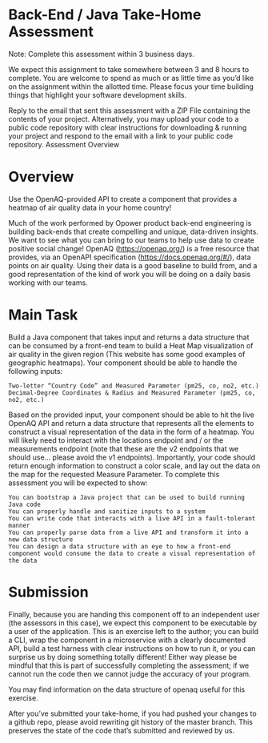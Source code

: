 # Back-End / Java Take-Home Assessment
Note: Complete this assessment within 3 business days.

We expect this assignment to take somewhere between 3 and 8 hours to complete. You are welcome to spend as much or as little time as you’d like on the assignment within the allotted time. Please focus your time building things that highlight your software development skills.

Reply to the email that sent this assessment with a ZIP File containing the contents of your project.  Alternatively, you may upload your code to a public code repository with clear instructions for downloading & running your project and respond to the email with a link to your public code repository.
Assessment Overview

# Overview
Use the OpenAQ-provided API to create a component that provides a heatmap of air quality data in your home country!

Much of the work performed by Opower product back-end engineering is building back-ends that create compelling and unique, data-driven insights.
We want to see what you can bring to our teams to help use data to create positive social change!  OpenAQ (https://openaq.org/) is a free resource that provides, via an OpenAPI specification (https://docs.openaq.org/#/), data points on air quality.  Using their data is a good baseline to build from, and a good representation of the kind of work you will be doing on a daily basis working with our teams.

# Main Task
Build a Java component that takes input and returns a data structure that can be consumed by a front-end team to build a Heat Map visualization of air quality in the given region (This website has some good examples of geographic heatmaps).  Your component should be able to handle the following inputs:

    Two-letter “Country Code” and Measured Parameter (pm25, co, no2, etc.)
    Decimal-Degree Coordinates & Radius and Measured Parameter (pm25, co, no2, etc.)

Based on the provided input, your component should be able to hit the live OpenAQ API and return a data structure that represents all the elements to construct a visual representation of the data in the form of a heatmap.  You will likely need to interact with the locations endpoint and / or the measurements endpoint (note that these are the v2 endpoints that we should use… please avoid the v1 endpoints).  Importantly, your code should return enough information to construct a color scale, and lay out the data on the map for the requested Measure Parameter.  To complete this assessment you will be expected to show:

    You can bootstrap a Java project that can be used to build running Java code
    You can properly handle and sanitize inputs to a system
    You can write code that interacts with a live API in a fault-tolerant manner
    You can properly parse data from a live API and transform it into a new data structure
    You can design a data structure with an eye to how a front-end component would consume the data to create a visual representation of the data

# Submission
Finally, because you are handing this component off to an independent user (the assessors in this case), we expect this component to be executable by a user of the application.  This is an exercise left to the author; you can build a CLI, wrap the component in a microservice with a clearly documented API, build a test harness with clear instructions on how to run it, or you can surprise us by doing something totally different!  Either way please be mindful that this is part of successfully completing the assessment; if we cannot run the code then we cannot judge the accuracy of your program.

You may find information on the data structure of openaq useful for this exercise.

After you’ve submitted your take-home, if you had pushed your changes to a github repo, please avoid rewriting git history of the master branch. This preserves the state of the code that’s submitted and reviewed by us.